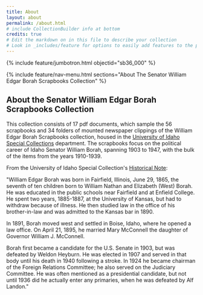 ```yaml
---
title: About
layout: about
permalink: /about.html
# include CollectionBuilder info at bottom
credits: true
# Edit the markdown on in this file to describe your collection
# Look in _includes/feature for options to easily add features to the page
---
```


{% include feature/jumbotron.html objectid="sb36_000" %}

{% include feature/nav-menu.html sections="About The Senator William Edgar Borah Scrapbooks Collection" %}

## About the Senator William Edgar Borah Scrapbooks Collection

This collection consists of 17 pdf documents, which sample the 56 scrapbooks and 34 folders of mounted newspaper clippings of the William Edgar Borah Scrapbooks collection, housed in the [University of Idaho Special Collections](https://www.lib.uidaho.edu/special-collections/) department. The scrapbooks focus on the political career of Idaho Senator William Borah, spanning 1903 to 1947, with the bulk of the items from the years 1910-1939.

From the University of Idaho Special Collection's [Historical Note](https://archiveswest.orbiscascade.org/ark:80444/xv30443?q=Senator%20William%20Edgar%20Borah%20Scrapbooks):

<div class="a">
<p>"William Edgar Borah was born in Fairfield, Illinois, June 29, 1865, the seventh of ten children born to William Nathan and Elizabeth (West) Borah. He was educated in the public schools near Fairfield and at Enfield College. He spent two years, 1885-1887, at the University of Kansas, but had to withdraw because of illness. He then studied law in the office of his brother-in-law and was admitted to the Kansas bar in 1890.</p>

<p>In 1891, Borah moved west and settled in Boise, Idaho, where he opened a law office. On April 21, 1895, he married Mary McConnell the daughter of Governor William J. McConnell.</p>

<p>Borah first became a candidate for the U.S. Senate in 1903, but was defeated by Weldon Heyburn. He was elected in 1907 and served in that body until his death in 1940 following a stroke. In 1924 he became chairman of the Foreign Relations Committee; he also served on the Judiciary Committee. He was often mentioned as a presidential candidate, but not until 1936 did he actually enter any primaries, when he was defeated by Alf Landon."
</p>
</div>
